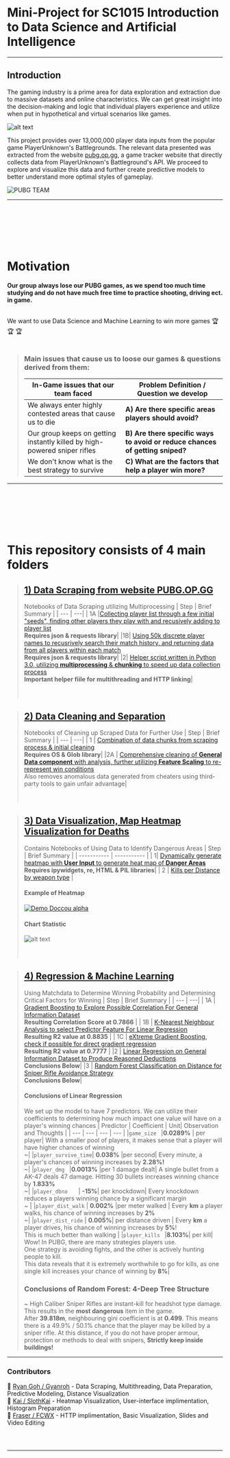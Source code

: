 # Mini-Project for SC1015 Introduction to Data Science and Artificial Intelligence
---
## Introduction
The gaming industry is a prime area for data exploration and extraction due to massive datasets and online characteristics. We can get great insight into the decision-making and logic that individual players experience and utilize when put in hypothetical and virtual scenarios like games.

![alt text](https://github.com/Gyanroh/SC1015_PUBG_Project/blob/main/image_folder/PUBG.jpg "Source: https://store.steampowered.com/app/578080/PUBG_BATTLEGROUNDS/")

This project provides over 13,000,000 player data inputs from the popular game PlayerUnknown's Battlegrounds. The relevant data presented was extracted from the website [pubg.op.gg](http://pubg.op.gg), a game tracker website that directly collects data from PlayerUnknown's Battleground's API. We proceed to explore and visualize this data and further create predictive models to better understand more optimal styles of gameplay.

 ![PUBG TEAM](https://github.com/Gyanroh/SC1015_PUBG_Project/blob/main/image_folder/PUBG%20Team%20demo.gif)

---
<br />
<br />
<br />
<br />
<br />

# Motivation
**Our group always lose our PUBG games, as we spend too much time studying and do not have much free time to practice shooting, driving ect. in game.** 
<br />
<br />

We want to use Data Science and Machine Learning to win more games 🏆 🏆 🏆<br>
<br />

> ### Main issues that cause us to loose our games & questions derived from them:
>| In-Game issues that our team faced | Problem Definition / Question we develop|
>| --- | --- |
>| We always enter highly contested areas that cause us to die | **A) Are there specific areas players should avoid?** |
>| Our group keeps on getting instantly killed by high-powered sniper rifles | **B) Are there specific ways to avoid or reduce chances of getting sniped?** |
>| We don't know what is the best strategy to survive | **C) What are the factors that help a player win more?** |


---
<br />
<br />
<br />
<br />
<br />

# This repository consists of 4 main folders
>##   [1) Data Scraping from website PUBG.OP.GG](https://github.com/Gyanroh/SC1015_PUBG_Project/tree/main/1_Collect_Scrape_Data)
>Notebooks of Data Scraping utilizing Multiprocessing
>| Step | Brief Summary |
>| --- | ---|
>| 1A |[Collecting player list through a few initial "seeds", finding other players they play with and recusively adding to player list](https://github.com/Gyanroh/SC1015_PUBG_Project/blob/main/1_Collect_Scrape_Data/1a_data_player_scrape.ipynb)<br>**Requires json & requests library**|
>|1B| [Using 50k discrete player names to recusrively search their match history, and returning data from all players within each match](https://github.com/Gyanroh/SC1015_PUBG_Project/blob/main/1_Collect_Scrape_Data/1b_data_match_detail_scrape.ipynb)<br>**Requires json & requests library**|
>|2| [Helper script written in Python 3.0, utilizing **multiprocessing** & **chunking** to speed up data collection process](https://github.com/Gyanroh/SC1015_PUBG_Project/blob/main/1_Collect_Scrape_Data/2_helper.py) <br>**Important helper fiile for multithreading and HTTP linking**|
>#### <br>

>##   [2) Data Cleaning and Separation](https://github.com/Gyanroh/SC1015_PUBG_Project/tree/main/2_Cleaning_Data)
>Notebooks of Cleaning up Scraped Data for Further Use
>| Step | Brief Summary |
>| --- | ---| 
>| 1 | [Combination of data chunks from scraping process & initial cleaning](https://github.com/Gyanroh/SC1015_PUBG_Project/blob/main/2_Cleaning_Data/1_data_combination_initial_observation.ipynb) <br>**Requires OS & Glob library**|
>|2A | [Comprehensive cleaning of **General Data component** with analysis, further utilizing **Feature Scaling** to re-represent win conditions](https://github.com/Gyanroh/SC1015_PUBG_Project/blob/main/2_Cleaning_Data/2_comprehensive_data_cleaning_erangel_gen.ipynb)<br> Also removes anomalous data generated from cheaters using third-party tools to gain unfair advantage|
>#### <br>

>##   [3) Data Visualization, Map Heatmap Visualization for Deaths](https://github.com/Gyanroh/SC1015_PUBG_Project/tree/main/3_Map_%26_General_Visualization)
>Contains Notebooks of Using Data to Identify Dangerous Areas 
>| Step | Brief Summary |
>| ----------- | ----------- |
>| 1| [Dynamically generate heatmap with **User Input** to generate heat map of **Danger Areas**](https://github.com/Gyanroh/SC1015_PUBG_Project/blob/main/3_Map_%26_General_Visualization/1_heatmap_visualisation.ipynb) <br> **Requires ipywidgets, re, HTML & PIL libraries**|
>| 2 | [Kills per Distance by weapon type](https://github.com/Gyanroh/SC1015_PUBG_Project/blob/main/3_Map_%26_General_Visualization/2_kill_distance_weapon_type.ipynb) |
><br />
>
>   #### Example of Heatmap 
> [![Demo Doccou alpha](https://github.com/Gyanroh/SC1015_PUBG_Project/blob/main/3_Map_%26_General_Visualization/sniper.gif)](https://github.com/Gyanroh/SC1015_PUBG_Project/blob/main/3_Map_%26_General_Visualization/1_heatmap_visualisation.ipynb)
> #### Chart Statistic
> ![alt text](https://github.com/Gyanroh/SC1015_PUBG_Project/blob/main/image_folder/death-distance-weap-chart.png)
>#### <br>

>##   [4) Regression & Machine Learning](https://github.com/Gyanroh/SC1015_PUBG_Project/tree/main/4_Models_and_Analysis)
> Using Matchdata to Determine Winning Probability and Determining Critical Factors for Winning
>| Step | Brief Summary |
>| --- | ---| 
>| 1A | [Gradient Boosting to Explore Possible Correlation For General Information Dataset](https://github.com/Gyanroh/SC1015_PUBG_Project/blob/main/4_Models_and_Analysis/1a_gradient_boosting.ipynb)<br> **Resulting Correlation Score at 0.7866** |
>| 1B | [K-Nearest Neighbour Analysis to select Predictor Feature For Linear Regression](https://github.com/Gyanroh/SC1015_PUBG_Project/blob/main/4_Models_and_Analysis/1b_K-Nearest_neighbour.ipynb)<br> **Resulting R2 value at 0.8835** |
>| 1C | [eXtreme Gradient Boosting, check if possible for direct gradient regression](https://github.com/Gyanroh/SC1015_PUBG_Project/blob/main/4_Models_and_Analysis/1c_eXtreme_Grad_Boost.ipynb)<br> **Resulting R2 value at 0.7777** |
>|2 | [Linear Regression on General Information Dataset to Produce Reasoned Deductions](https://github.com/Gyanroh/SC1015_PUBG_Project/blob/main/4_Models_and_Analysis/2_linear_regression_model.ipynb)<br> **Conclusions Below**|
>|3 | [Random Forest Classification on Distance for Sniper Rifle Avoidance Strategy](https://github.com/Gyanroh/SC1015_PUBG_Project/blob/main/4_Models_and_Analysis/3_sniper_forest_classification_tree.ipynb)<br>**Conclusions Below**|
><br />
>
>#### Conclusions of Linear Regression
>We set up the model to have 7 predictors. We can utilize their coefficients to determining how much impact one value will have on a player's winning chances
>| Predictor | Coefficient | Unit|  Observation and Thoughts |
>| --- | --- | --- | --- |
>|`game_size `         |**0.0289%** | per player|  With a smaller pool of players, it makes sense that a player will have higher chances of winning  <br>~|
>|`player_survive_time`| **0.038%** |per second| Every minute, a player's chances of winning increases by **2.28%!**<br>~|
>|`player_dmg `        |**0.0013%** |per 1 damage dealt| A single bullet from a AK-47 deals 47 damage. Hitting 30 bullets increases winning chance by **1.833%**<br>~|
>|`player_dbno   `     | **-15%**| per knockdown| Every knockdown reduces a players winning chance by a significant margin <br> ~  |
>|`player_dist_walk`   | **0.002%** |per meter walked |   Every **km** a player walks, his chance of winning increases by **2%**<br>~|
>|`player_dist_ride`   |  **0.005%**| per distance driven | Every **km** a player drives, his chance of winning increases by **5%**! <br>This is much better than walking |
>|`player_kills `      |**8.103%**| per kill| Wow! In PUBG, there are many strategies players use. <br>One strategy is avoiding fights, and the other is actively hunting people to kill.<br>This data reveals that it is extremely worthwhile to go for kills, as one single kill increases your chance of winning by **8%**|
>### Conclusions of Random Forest: 4-Deep Tree Structure
>~ High Caliber Sniper Rifles are instant-kill for headshot type damage. This results in the **most dangerous** item in the game.<br>
>After **39.818m**, neighbouring gini coefficient is at **0.499**. This means there is a 49.9% / 50.1% chance that the player may be killed by a sniper rifle.
At this distance, if you do not have proper armour, protection or methods to deal with snipers, **Strictly keep inside buildings!**
---
### Contributors
🐔 [Ryan Goh / Gyanroh](https://github.com/Gyanroh) - Data Scraping, Multithreading, Data Preparation, Predictive Modeling, Distance Visualization<br>
🐓 [Kai / SlothKai](https://github.com/SlothKai) - Heatmap Visualization, User-interface implimentation, Histogram Preparation<br>
🐣 [Fraser / FCWX](https://github.com/Fcwx) - HTTP implimentation, Basic Visualization, Slides and Video Editing<br>


#### <br>
---

